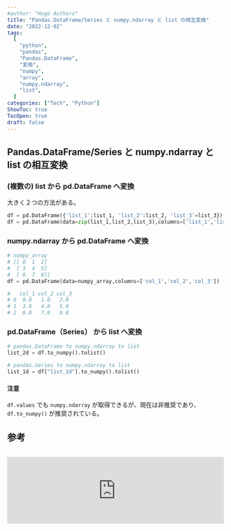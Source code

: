 ```yaml
---
#author: "Hugo Authors"
title: "Pandas.DataFrame/Series と numpy.ndarray と list の相互変換"
date: "2022-12-02"
tags:
  [
    "python",
    "pandas",
    "Pandas.DataFrame",
    "変換",
    "numpy",
    "array",
    "numpy.ndarray",
    "list",
  ]
categories: ["Tech", "Python"]
ShowToc: true
TocOpen: true
draft: false
---
```


## Pandas.DataFrame/Series と numpy.ndarray と list の相互変換

### (複数の) list から pd.DataFrame へ変換

大きく２つの方法がある。

```python
df = pd.DataFrame({'list_1':list_1, 'list_2':list_2, 'list_3'=list_3})
df = pd.DataFrame(data=zip(list_1,list_2,list_3),columns=['list_1','list_2','list_3'])
```

### numpy.ndarray から pd.DataFrame へ変換

```python
# numpy_array
# [[ 0  1  2]
#  [ 3  4  5]
#  [ 6  7  8]]
df = pd.DataFrame(data=numpy_array,columns=['col_1','col_2','col_3'])

#   col_1 col_2 col_3
# 0  0.0   1.0   2.0
# 1  3.0   4.0   5.0
# 2  6.0   7.0   8.0
```

### pd.DataFrame（Series） から list へ変換

```python
# pandas.DataFrame to numpy.ndarray to list
list_2d = df.to_numpy().tolist()

# pandas.Series to numpy.ndarray to list
list_1d = df["list_1d"].to_numpy().tolist()
```

#### 注意

`df.values` でも `numpy.ndarray` が取得できるが、現在は非推奨であり、`df.to_numpy()` が推奨されている。

## 参考

<iframe class="hatenablogcard" style="width:100%;height:155px;margin:15px 0;max-width:560px;" title="Take multiple lists into dataframe" src="https://hatenablog-parts.com/embed?url=https://stackoverflow.com/questions/30522724/take-multiple-lists-into-dataframe" frameborder="0" scrolling="no"></iframe>
